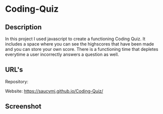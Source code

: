 # Coding-Quiz

## Description

In this project I used javascript to create a functioning Coding Quiz. It includes a space where you can see the highscores that have been made and you can store your own score. There is a functioning time that depletes everytime a user incorrectly answers a question as well.

## URL's

Repository:

Website: https://saucymj.github.io/Coding-Quiz/

## Screenshot
